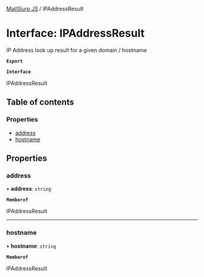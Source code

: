[MailSlurp JS](../README.md) / IPAddressResult

# Interface: IPAddressResult

IP Address look up result for a given domain / hostname

**`Export`**

**`Interface`**

IPAddressResult

## Table of contents

### Properties

- [address](IPAddressResult.md#address)
- [hostname](IPAddressResult.md#hostname)

## Properties

### address

• **address**: `string`

**`Memberof`**

IPAddressResult

___

### hostname

• **hostname**: `string`

**`Memberof`**

IPAddressResult
